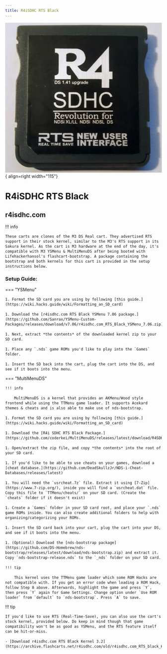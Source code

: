 ```yaml
---
title: R4iSDHC RTS Black
---
```


![R4iSDHC RTS Black](../images/rts_black.jpg){ align=right width="115"}
# R4iSDHC RTS Black
## r4isdhc.com

!!! info

    These carts are clones of the M3 DS Real cart. They advertised RTS support in their stock kernel, similar to the M3's RTS support in its Sakura kernel. As the cart is M3 hardware at the end of the day, it's compatible with M3 YSMenu & MultiMenuDS after being booted with Lifehackerhansol's flashcart-bootstrap. A package containing the bootstrap and both kernels for this cart is provided in the setup instructions below.

### Setup Guide:

=== "YSMenu"

    1. Format the SD card you are using by following [this guide.](https://wiki.hacks.guide/wiki/Formatting_an_SD_card)

    1. Download the [r4isdhc.com RTS Black YSMenu 7.06 package.](https://github.com/Sanrax/YSMenu-Custom-Packages/releases/download/v7.06/r4isdhc.com_RTS_Black_YSMenu_7.06.zip)

    1. Next, extract *the contents* of the downloaded kernel zip to your SD card.

    1. Place any `.nds` game ROMs you'd like to play into the `Games` folder.

    1. Insert the SD back into the cart, plug the cart into the DS, and see if it boots into the menu.

=== "MultiMenuDS"

    !!! info

        MultiMenuDS is a kernel that provides an AKMenu/Wood style frontend while using the TTMenu game loader. It supports Acekard themes & cheats and is also able to make use of nds-bootstrap.

    1. Format the SD card you are using by following [this guide.](https://wiki.hacks.guide/wiki/Formatting_an_SD_card)

    1. Download the [R4i SDHC RTS Black Package.](https://github.com/coderkei/MultiMenuDS/releases/latest/download/R4SDHCRTSBLACK_MultiMenu.zip)

    1. Open/extract the zip file, and copy *the contents* into the root of your SD card.

    1. If you'd like to be able to use cheats on your games, download a [cheat database.](https://github.com/DeadSkullzJr/NDS-i-Cheat-Databases/releases/latest)

    1. You will need the `usrcheat.7z` file. Extract it using [7-Zip](https://www.7-zip.org/), inside you will find a `usrcheat.dat` file. Copy this file to `TTMenu/cheats/` on your SD card. (Create the `cheats` folder if it doesn't exist)

    1. Create a `Games` folder in your SD card root, and place your `.nds` game ROMs inside. You can also create additional folders to help with organizing/categorizing your ROMs.

    1. Insert the SD card back into your cart, plug the cart into your DS, and see if it boots into the menu.

    1. (Optional) Download the [nds-bootstrap package](https://github.com/DS-Homebrew/nds-bootstrap/releases/latest/download/nds-bootstrap.zip) and extract it. Copy `nds-bootstrap-release.nds` to the `_nds` folder on your SD card.

    !!! tip

        This kernel uses the TTMenu game loader which some ROM Hacks are not compatible with. If you get an error code when loading a ROM Hack, follow Step 8 above. Afterwards, highlight the game and press `Y`, then press `Y` again for Game Settings. Change option under `Use ROM loader` from `default` to `nds-bootstrap`. Press `A` to save.

!!! tip

    If you'd like to use RTS (Real-Time-Save), you can also use the cart's stock kernel, provided below. Do keep in mind though that game compatibility won't be as good as YSMenu, and the RTS feature itself can be hit-or-miss.

    - [Download r4isdhc.com RTS Black Kernel 3.2](https://archive.flashcarts.net/r4isdhc.com/old/r4isdhc.com_RTS_black_Kernel_3.2.zip)